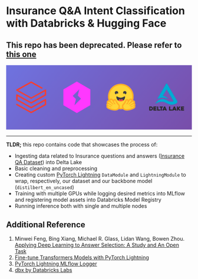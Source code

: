 # Insurance Q&A Intent Classification with Databricks & Hugging Face

## This repo has been deprecated. Please refer to [this one](https://github.com/rafaelvp-db/databricks-insurance-qa-nlp)

<img src="https://github.com/rafaelvp-db/dbx-insurance-qa-hugging-face/blob/master/img/header.png?raw=true" />

<hr />

**TLDR;** this repo contains code that showcases the process of:
* Ingesting data related to Insurance questions and answers ([Insurance QA Dataset](https://github.com/shuzi/insuranceQA)) into Delta Lake
* Basic cleaning and preprocessing
* Creating custom [PyTorch Lightning](https://www.pytorchlightning.ai/) `DataModule` and `LightningModule` to wrap, respectively, our dataset and our backbone model (`distilbert_en_uncased`)
* Training with multiple GPUs while logging desired metrics into MLflow and registering model assets into Databricks Model Registry
* Running inference both with single and multiple nodes


## Additional Reference

1. Minwei Feng, Bing Xiang, Michael R. Glass, Lidan Wang, Bowen Zhou. [Applying Deep Learning to Answer Selection: A Study and An Open Task](https://arxiv.org/abs/1508.01585)
2. [Fine-tune Transformers Models with PyTorch Lightning](https://pytorch-lightning.readthedocs.io/en/stable/notebooks/lightning_examples/text-transformers.html)
3. [PyTorch Lightning MLflow Logger](https://pytorch-lightning.readthedocs.io/en/stable/api/pytorch_lightning.loggers.mlflow.html)
4. [dbx by Databricks Labs](https://docs.databricks.com/dev-tools/dbx.html)
